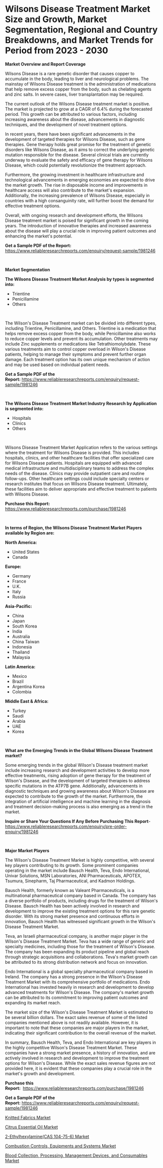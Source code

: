 <p><h1>Wilsons Disease Treatment Market Size and Growth, Market Segmentation, Regional and Country Breakdowns, and Market Trends for Period from 2023 -  2030</h1></p><p><strong>Market Overview and Report Coverage</strong></p>
<p><p>Wilsons Disease is a rare genetic disorder that causes copper to accumulate in the body, leading to liver and neurological problems. The mainstay of Wilsons Disease treatment is the administration of medications that help remove excess copper from the body, such as chelating agents and zinc salts. In severe cases, liver transplantation may be required.</p><p>The current outlook of the Wilsons Disease treatment market is positive. The market is projected to grow at a CAGR of 6.4% during the forecasted period. This growth can be attributed to various factors, including increasing awareness about the disease, advancements in diagnostic techniques, and the development of novel treatment options.</p><p>In recent years, there have been significant advancements in the development of targeted therapies for Wilsons Disease, such as gene therapies. Gene therapy holds great promise for the treatment of genetic disorders like Wilsons Disease, as it aims to correct the underlying genetic mutation responsible for the disease. Several clinical trials are currently underway to evaluate the safety and efficacy of gene therapy for Wilsons Disease, which could potentially revolutionize the treatment approach.</p><p>Furthermore, the growing investment in healthcare infrastructure and technological advancements in emerging economies are expected to drive the market growth. The rise in disposable income and improvements in healthcare access will also contribute to the market's expansion. Additionally, the increasing prevalence of Wilsons Disease, especially in countries with a high consanguinity rate, will further boost the demand for effective treatment options.</p><p>Overall, with ongoing research and development efforts, the Wilsons Disease treatment market is poised for significant growth in the coming years. The introduction of innovative therapies and increased awareness about the disease will play a crucial role in improving patient outcomes and enhancing the market's potential.</p></p>
<p><strong>Get a Sample PDF of the Report:</strong> <a href="https://www.reliableresearchreports.com/enquiry/request-sample/1981246">https://www.reliableresearchreports.com/enquiry/request-sample/1981246</a></p>
<p>&nbsp;</p>
<p><strong>Market Segmentation</strong></p>
<p><strong>The Wilsons Disease Treatment Market Analysis by types is segmented into:</strong></p>
<p><ul><li>Trientine</li><li>Penicillamine</li><li>Others</li></ul></p>
<p>&nbsp;</p>
<p><p>The Wilson's Disease Treatment market can be divided into different types, including Trientine, Penicillamine, and Others. Trientine is a medication that helps remove excess copper from the body, while Penicillamine also works to reduce copper levels and prevent its accumulation. Other treatments may include Zinc supplements or medications like Tetrathiomolybdate. These various treatments aim to control copper overload in Wilson's Disease patients, helping to manage their symptoms and prevent further organ damage. Each treatment option has its own unique mechanism of action and may be used based on individual patient needs.</p></p>
<p><strong>Get a Sample PDF of the Report:</strong>&nbsp;<a href="https://www.reliableresearchreports.com/enquiry/request-sample/1981246">https://www.reliableresearchreports.com/enquiry/request-sample/1981246</a></p>
<p>&nbsp;</p>
<p><strong>The Wilsons Disease Treatment Market Industry Research by Application is segmented into:</strong></p>
<p><ul><li>Hospitals</li><li>Clinics</li><li>Others</li></ul></p>
<p>&nbsp;</p>
<p><p>Wilsons Disease Treatment Market Application refers to the various settings where the treatment for Wilsons Disease is provided. This includes hospitals, clinics, and other healthcare facilities that offer specialized care for Wilsons Disease patients. Hospitals are equipped with advanced medical infrastructure and multidisciplinary teams to address the complex needs of the disease. Clinics may provide outpatient care and routine follow-ups. Other healthcare settings could include specialty centers or research institutes that focus on Wilsons Disease treatment. Ultimately, these facilities aim to deliver appropriate and effective treatment to patients with Wilsons Disease.</p></p>
<p><strong>Purchase this Report:</strong>&nbsp; <a href="https://www.reliableresearchreports.com/purchase/1981246">https://www.reliableresearchreports.com/purchase/1981246</a></p>
<p>&nbsp;</p>
<p><strong>In terms of Region, the Wilsons Disease Treatment Market Players available by Region are:</strong></p>
<p>
    <p> <strong> North America: </strong>
        <ul>
            <li>United States</li>
            <li>Canada</li>
        </ul>
        </p> 
    <p> <strong> Europe: </strong>
        <ul>
            <li>Germany</li>
            <li>France</li>
            <li>U.K.</li>
            <li>Italy</li>
            <li>Russia</li>
        </ul>
        </p> 
    <p> <strong> Asia-Pacific: </strong>
        <ul>
            <li>China</li>
            <li>Japan</li>
            <li>South Korea</li>
            <li>India</li>
            <li>Australia</li>
            <li>China Taiwan</li>
            <li>Indonesia</li>
            <li>Thailand</li>
            <li>Malaysia</li>
        </ul>
        </p> 
    <p> <strong> Latin America: </strong>
        <ul>
            <li>Mexico</li>
            <li>Brazil</li>
            <li>Argentina Korea</li>
            <li>Colombia</li>
        </ul>
        </p> 
    <p> <strong> Middle East & Africa: </strong>
        <ul>
            <li>Turkey</li>
            <li>Saudi</li>
            <li>Arabia</li>
            <li>UAE</li>
            <li>Korea</li>
        </ul>
    </p>
    </p>
<p>&nbsp;</p>
<p><strong>What are the Emerging Trends in the Global Wilsons Disease Treatment market?</strong></p>
<p><p>Some emerging trends in the global Wilson's Disease treatment market include increasing research and development activities to develop more effective treatments, rising adoption of gene therapy for the treatment of Wilson's Disease, and the development of targeted therapies to address specific mutations in the ATP7B gene. Additionally, advancements in diagnostic techniques and growing awareness about Wilson's Disease are expected to contribute to the growth of the market. Furthermore, the integration of artificial intelligence and machine learning in the diagnosis and treatment decision-making process is also emerging as a trend in the market.</p></p>
<p><strong>Inquire or Share Your Questions If Any Before Purchasing This Report</strong>- <a href="https://www.reliableresearchreports.com/enquiry/pre-order-enquiry/1981246">https://www.reliableresearchreports.com/enquiry/pre-order-enquiry/1981246</a></p>
<p>&nbsp;</p>
<p><strong>Major Market Players</strong></p>
<p><p>The Wilson's Disease Treatment Market is highly competitive, with several key players contributing to its growth. Some prominent companies operating in the market include Bausch Health, Teva, Endo International, Univar Solutions, MSN Laboratories, ANI Pharmaceuticals, APOTEX, Tsumura, Sinepharm, Taj Pharmaceutical, and Kadmon Holdings.</p><p>Bausch Health, formerly known as Valeant Pharmaceuticals, is a multinational pharmaceutical company based in Canada. The company has a diverse portfolio of products, including drugs for the treatment of Wilson's Disease. Bausch Health has been actively involved in research and development to improve the existing treatment options for this rare genetic disorder. With its strong market presence and continuous efforts in innovation, Bausch Health has witnessed significant growth in the Wilson's Disease Treatment Market.</p><p>Teva, an Israeli pharmaceutical company, is another major player in the Wilson's Disease Treatment Market. Teva has a wide range of generic and specialty medicines, including those for the treatment of Wilson's Disease. The company has been expanding its product pipeline and global reach through strategic acquisitions and collaborations. Teva's market growth can be attributed to its strong distribution network and focus on innovation.</p><p>Endo International is a global specialty pharmaceutical company based in Ireland. The company has a strong presence in the Wilson's Disease Treatment Market with its comprehensive portfolio of medications. Endo International has invested heavily in research and development to develop advanced treatments for Wilson's Disease. The company's market growth can be attributed to its commitment to improving patient outcomes and expanding its market reach.</p><p>The market size of the Wilson's Disease Treatment Market is estimated to be several billion dollars. The exact sales revenue of some of the listed companies mentioned above is not readily available. However, it is important to note that these companies are major players in the market, indicating their significant contribution to the overall revenue of the market.</p><p>In summary, Bausch Health, Teva, and Endo International are key players in the highly competitive Wilson's Disease Treatment Market. These companies have a strong market presence, a history of innovation, and are actively involved in research and development to improve the treatment options for Wilson's Disease. While the exact sales revenue figures are not provided here, it is evident that these companies play a crucial role in the market's growth and development.</p></p>
<p><strong>Purchase this Report:</strong>&nbsp;&nbsp;<a href="https://www.reliableresearchreports.com/purchase/1981246">https://www.reliableresearchreports.com/purchase/1981246</a></p>
<p></p>
<p><strong>Get a Sample PDF of the Report:</strong>&nbsp;<a href="https://www.reliableresearchreports.com/enquiry/request-sample/1981246">https://www.reliableresearchreports.com/enquiry/request-sample/1981246</a></p>
<p><p><a href="https://medium.com/@tommiefadel2023/knitted-fabrics-market-insight-market-trends-growth-forecasted-from-2023-to-2030-02898f3fa318">Knitted Fabrics Market</a></p><p><a href="https://medium.com/@edwinsporer/citrus-essential-oil-market-trends-forecast-and-competitive-analysis-to-2030-ed424fa02c51">Citrus Essential Oil Market</a></p><p><a href="https://www.linkedin.com/pulse/2-ethylhexylaminecas-104-75-6-market-size-growth-forecast-qkbne/">2-Ethylhexylamine(CAS 104-75-6) Market</a></p><p><a href="https://github.com/WillieWoodard/Market-Research-Report-List-1/blob/main/combustion-controls-equipments-and-systems-market.md">Combustion Controls, Equipments and Systems Market</a></p><p><a href="https://github.com/PeterParrish5/Market-Research-Report-List-1/blob/main/blood-collection-processing-management-devices-and-consumables-market.md">Blood Collection, Processing, Management Devices, and Consumables Market</a></p></p>